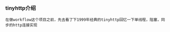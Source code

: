 <!--
 * @Author: your name
 * @Date: 2021-05-07 20:56:23
 * @LastEditTime: 2021-05-07 23:02:01
 * @LastEditors: Please set LastEditors
 * @Description: In User Settings Edit
 * @FilePath: /QuickHTTP/README.md
-->
### tinyhttp介绍
	在做workflow这个项目之前，先去看了下1999年经典的tinyhttp回忆一下单线程，阻塞，同步的http连接实现